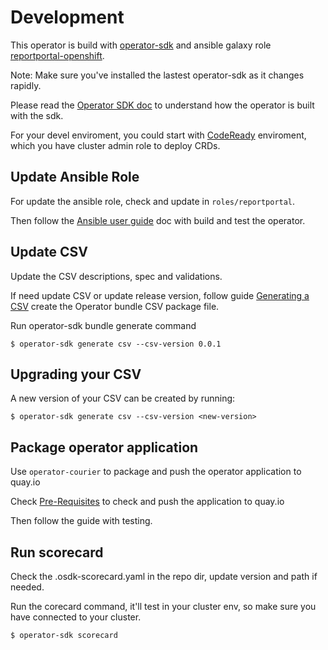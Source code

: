 # Development

This operator is build with [operator-sdk](https://github.com/operator-framework/operator-sdk "operator-sdk") and ansible galaxy role [reportportal-openshift](https://github.com/waynesun09/reportportal-openshift "reportportal-openshift").

Note: Make sure you've installed the lastest operator-sdk as it changes rapidly.

Please read the [Operator SDK doc](https://sdk.operatorframework.io/docs/) to understand how the operator is built with the sdk.

For your devel enviroment, you could start with [CodeReady](https://github.com/code-ready/crc "CodeReady Containers") enviroment, which you have cluster admin role to deploy CRDs.

## Update Ansible Role

For update the ansible role, check and update in `roles/reportportal`.

Then follow the [Ansible user guide](https://sdk.operatorframework.io/docs/ansible/ "Ansible User Guide for Operator SDK") doc with build and test the operator.

## Update CSV

Update the CSV descriptions, spec and validations.

If need update CSV or update release version, follow guide [Generating a CSV](https://sdk.operatorframework.io/docs/olm-integration/generating-a-csv/) create the Operator bundle CSV package file.

Run operator-sdk bundle generate command
```console
$ operator-sdk generate csv --csv-version 0.0.1
```

## Upgrading your CSV
A new version of your CSV can be created by running:
```console
$ operator-sdk generate csv --csv-version <new-version>
```

## Package operator application

Use `operator-courier` to package and push the operator application to quay.io

Check [Pre-Requisites](https://github.com/operator-framework/community-operators/blob/772ef722f32042d1f865bdf9a74fe3339ed56b88/docs/testing-operators.md#pre-requisites) to check and push the application to quay.io

Then follow the guide with testing.

## Run scorecard

Check the .osdk-scorecard.yaml in the repo dir, update version and path if needed.

Run the corecard command, it'll test in your cluster env, so make sure you have connected to your cluster.
```console
$ operator-sdk scorecard
```
